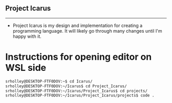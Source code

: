 ## Project Icarus
---
- Project Icarus is my design and implementation for creating a programming language. It will likely go through many changes until I'm happy with it.


# Instructions for opening editor on WSL side

```bash
srholley@DESKTOP-FTF0DOV:~$ cd Icarus/
srholley@DESKTOP-FTF0DOV:~/Icarus$ cd Project_Icarus/
srholley@DESKTOP-FTF0DOV:~/Icarus/Project_Icarus$ cd projects/
srholley@DESKTOP-FTF0DOV:~/Icarus/Project_Icarus/projects$ code .
```